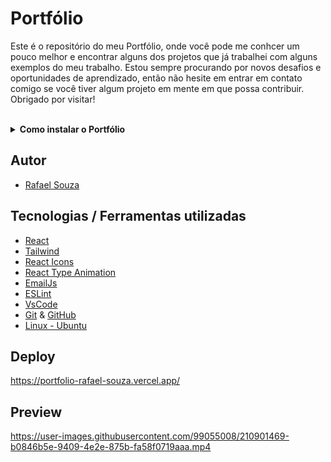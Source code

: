 # Portfólio

Este é o repositório do meu Portfólio, onde você pode me conhcer um pouco melhor e encontrar alguns dos projetos que já trabalhei com alguns exemplos do meu trabalho. Estou sempre procurando por novos desafios e oportunidades de aprendizado, então não hesite em entrar em contato comigo se você tiver algum projeto em mente em que possa contribuir. Obrigado por visitar!

<br>

<details>
  <summary><strong>Como instalar o Portfólio</strong></summary><br />

## Instalação 

<br>

- Clone o repositório `git@github.com:Rafael-Souza-97/portfolio.git`:

```bash
git clone git@github.com:Rafael-Souza-97/portfolio.git
```

<br>

- Entre na pasta do repositório que você acabou de clonar:

```bash
cd portfolio
```

<br>

 - Instale as depëndencias, caso necessário, com `npm install`:

```bash
npm install
```

<hr>

### Scripts

 - Execute a aplicação com  com `npm start`:
  > Executará a aplicação em modo de desenvolvimento.
 
```bash
npm start
```

Abra [http://localhost:3000](http://localhost:3000) no seu navegador para visualiza-lo.

<hr>
<br>

</details>
  
## Autor

- [Rafael Souza](https://github.com/Rafael-Souza-97)

## Tecnologias / Ferramentas utilizadas

- [React](https://pt-br.reactjs.org/)
- [Tailwind](https://tailwindcss.com/)
- [React Icons](https://react-icons.github.io/react-icons/)
- [React Type Animation](https://www.npmjs.com/package/react-type-animation)
- [EmailJs](https://www.emailjs.com/)
- [ESLint](https://eslint.org/)
- [VsCode](https://code.visualstudio.com/)
- [Git](https://git-scm.com/) & [GitHub](https://github.com/)
- [Linux - Ubuntu](https://ubuntu.com/)

## Deploy

https://portfolio-rafael-souza.vercel.app/

## Preview

https://user-images.githubusercontent.com/99055008/210901469-b0846b5e-9409-4e2e-875b-fa58f0719aaa.mp4
